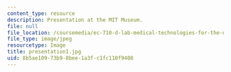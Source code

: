```yaml
---
content_type: resource
description: Presentation at the MIT Museum.
file: null
file_location: /coursemedia/ec-710-d-lab-medical-technologies-for-the-developing-world-spring-2010/8b5ae10973b98bee1a3fc1fc110f9408_presentation1.jpg
file_type: image/jpeg
resourcetype: Image
title: presentation1.jpg
uid: 8b5ae109-73b9-8bee-1a3f-c1fc110f9408
---
```

